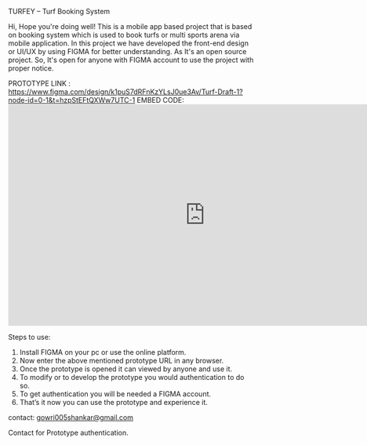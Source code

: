 TURFEY – Turf Booking System

Hi, Hope you're doing well!
This is a mobile app based project that is based on booking system which is used to book turfs or multi sports arena via mobile application. In this project we have developed the front-end design or UI/UX by using FIGMA for better understanding. As It's an open source project. So, It's open for anyone with FIGMA account to use the project with proper notice.

PROTOTYPE LINK : https://www.figma.com/design/k1puS7dRFnKzYLsJ0ue3Av/Turf-Draft-1?node-id=0-1&t=hzpStEFtQXWw7UTC-1
EMBED CODE: <iframe style="border: 1px solid rgba(0, 0, 0, 0.1);" width="800" height="450"  src="https://www.figma.com/embed?embed_host=share&url=https%3A%2F%2Fwww.figma.com%2Fdesign%2Fk1puS7dRFnKzYLsJ0ue3Av%2FTurf-Draft-1%3Fnode-id%3D0-1%26t%3DhzpStEFtQXWw7UTC-1" allowfullscreen></iframe>

Steps to use:
1.	Install FIGMA on your pc or use the online platform.
2.	Now enter the above mentioned prototype URL in any browser.
3.	Once the prototype is opened it can viewed by anyone and use it.
4.	To modify or to develop the prototype you would authentication to do so.
5.	To get authentication you will be needed a FIGMA account.
6.	That’s it now you can use the prototype and experience it.

contact: gowri005shankar@gmail.com 

Contact for Prototype authentication.
